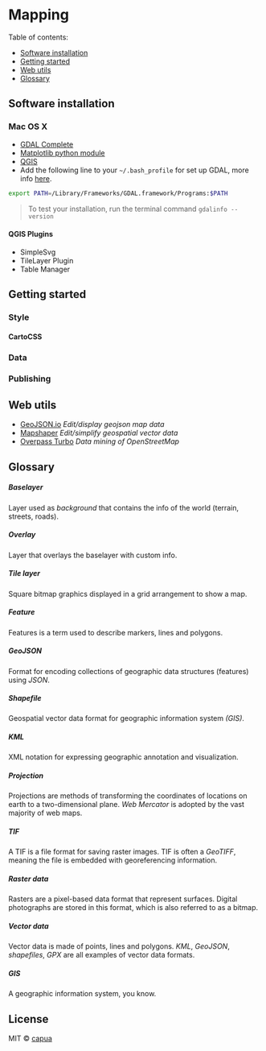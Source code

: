 # Mapping

Table of contents:
- [Software installation](#software-installation)
- [Getting started](#getting-started)
- [Web utils](#web-utils)
- [Glossary](#glossary)
 
## Software installation

### Mac OS X

- [GDAL Complete](http://www.kyngchaos.com/software/frameworks#gdal_complete)
- [Matplotlib python module](http://www.kyngchaos.com/software/python#matplotlib)
- [QGIS](http://www.kyngchaos.com/software/qgis)
- Add the following line to your `~/.bash_profile` for set up GDAL, more info [here](https://www.mapbox.com/tilemill/docs/guides/gdal/).

```sh
export PATH=/Library/Frameworks/GDAL.framework/Programs:$PATH
```

> To test your installation, run the terminal command `gdalinfo --version`

#### QGIS Plugins

- SimpleSvg
- TileLayer Plugin
- Table Manager

## Getting started

### Style

#### CartoCSS

### Data

### Publishing

## Web utils

- [GeoJSON.io](http://www.mapshaper.org/) *Edit/display geojson map data*
- [Mapshaper](http://www.mapshaper.org/) *Edit/simplify geospatial vector data*
- [Overpass Turbo](http://overpass-turbo.eu/) *Data mining of OpenStreetMap*

## Glossary

##### Baselayer

Layer used as *background* that contains the info of the world (terrain, streets, roads).

##### Overlay

Layer that overlays the baselayer with custom info.

##### Tile layer

Square bitmap graphics displayed in a grid arrangement to show a map.

##### Feature

Features is a term used to describe markers, lines and polygons.

##### GeoJSON

Format for encoding collections of geographic data structures (features) using *JSON*.

##### Shapefile

Geospatial vector data format for geographic information system *(GIS)*.

##### KML

XML notation for expressing geographic annotation and visualization.

##### Projection

Projections are methods of transforming the coordinates of locations on earth to a two-dimensional plane. *Web Mercator* is adopted by the vast majority of web maps.

##### TIF

A TIF is a file format for saving raster images. TIF is often a *GeoTIFF*, meaning the file is embedded with georeferencing information.

##### Raster data

Rasters are a pixel-based data format that represent surfaces. Digital photographs are stored in this format, which is also referred to as a bitmap.

##### Vector data

Vector data is made of points, lines and polygons. *KML*, *GeoJSON*, *shapefiles*, *GPX* are all examples of vector data formats.

##### GIS

A geographic information system, you know.


## License
MIT © [capua](https://github.com/capua)

